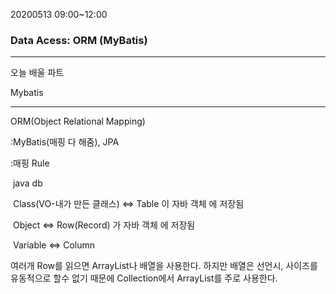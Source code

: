  20200513 09:00~12:00

### Data Acess: ORM (MyBatis)

---

오늘 배울 파트

Mybatis

---

ORM(Object Relational Mapping)

:MyBatis(매핑 다 해줌), JPA

:매핑 Rule

​	java														db

​	Class(VO-내가 만든 클래스)	<=>	Table 이 자바 객체 에 저장됨

​	Object									   <=>	Row(Record) 가 자바 객체 에 저장됨

​	Variable									<=>	Column



여러개 Row를 읽으면 ArrayList나 배열을 사용한다. 하지만 배열은 선언시, 사이즈를 유동적으로 할수 없기 때문에 Collection에서 ArrayList를 주로 사용한다.